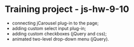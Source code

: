 # Training project - js-hw-9-10
<ul>
  <li>connecting jCarousel plug-in to the page;</li>
  <li>adding custom select input plug-in;</li>
  <li>adding custom checkboxes (jQuery and css);</li>
  <li>animated two-level drop-down menu (jQuery).</li>
</ul>
